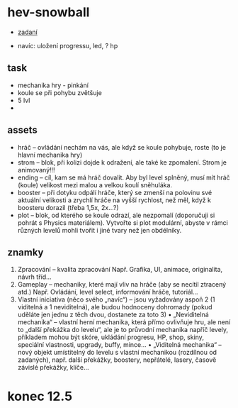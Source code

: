 # hev-snowball

- [zadaní](https://github.com/Th3Vladimir/hev-snowball/blob/main/Snowball.pdf)


- navíc: uložení progressu, led, ? hp

## task
- mechanika hry - pinkání
- koule se při pohybu zvětšuje
- 5 lvl
- 

## assets
- hráč – ovládání nechám na vás, ale když se koule pohybuje, roste (to je hlavní mechanika hry)
- strom – blok, při kolizi dojde k odražení, ale také ke zpomalení. Strom je animovaný!!!
- ending – cíl, kam se má hráč dovalit. Aby byl level splněný, musí mít hráč (koule) velikost mezi
malou a velkou koulí sněhuláka.
- booster – při dotyku odpálí hráče, který se zmenší na polovinu své aktuální velikosti a zrychlí
hráče na vyšší rychlost, než měl, když k boosteru dorazil (třeba 1,5x, 2x…?)
 - plot – blok, od kterého se koule odrazí, ale nezpomalí (doporučuji si pohrát
s Physics materiálem). Vytvořte si plot modulární, abyste v rámci různých levelů mohli tvořit i jiné
tvary než jen obdélníky.




## znamky
1. Zpracování – kvalita zpracování
Např. Grafika, UI, animace, originalita, návrh tříd…
2. Gameplay – mechaniky, které mají vliv na hráče (aby se necítil ztracený atd.)
Např. Ovládání, level select, informování hráče, tutoriál…
3. Vlastní iniciativa (něco svého „navíc“) – jsou vyžadovány aspoň 2 (1 viditelná a 1
neviditelná), ale budou hodnoceny dohromady (pokud uděláte jen jednu z těch dvou,
dostanete za toto 3)
• „Neviditelná mechanika“ – vlastní herní mechanika, která přímo ovlivňuje hru, ale
není to „další překážka do levelu“, ale je to průvodní mechanika napříč levely,
příkladem mohou být skóre, ukládání progresu, HP, shop, skiny, speciální vlastnosti,
upgrady, buffy, mince…
• „Viditelná mechanika“ – nový objekt umístitelný do levelu s vlastní mechanikou
(rozdílnou od zadaných), např. další překážky, boostery, nepřátelé, lasery, časově
závislé překážky, klíče…

# konec 12.5
